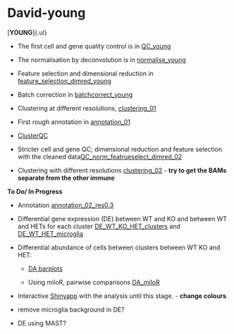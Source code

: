 # David-young

[**YOUNG**]{.ul}

-   The first cell and gene quality control is in [QC_young](src/QC_01_young_jpriller)

-   The normalisation by deconvolution is in [normalise_young](src/normalise_01_young_jpriller)

-   Feature selection and dimensional reduction in [feature_selection_dimred_young](src/feature_selection_dimred_01_young_jpriller)

-   Batch correction in [batchcorrect_young](src/batchcorrect_young_jpriller)

-   Clustering at different resolutions, [clustering_01](src/clustering_01_young_jpriller)

-  First rough annotation in [annotation_01](src/annotation_01_young_jpriller) 

- [ClusterQC](src/cluster_QC_01_young_jpriller) 

-  Stricter cell and gene QC; dimensional reduction and feature selection with the cleaned data[QC_norm_featrueselect_dimred_02](src/QC_norm_featureselect_dimred_02)

-  Clustering with different resolutions [clustering_02](src/clustering_02_young_jpriller_stop) - **try to get the BAMs separate from the other immune**

**To Do/ In Progress**

-  Annotation [annotation_02_res0.3](src/annotation_02_young_jpriller_stop)

-  Differential gene expression (DE) between WT and KO and between WT and HETs for each cluster [DE_WT_KO_HET_clusters](src/DE_WT_KO_HET_clusters_young_jpriller_stop) and [DE_WT_HET_microglia](src/DE_WT_HET_microglia_edgeR_stop)

-   Differential abundance of cells between clusters between WT KO and HET:

    -   [DA barplots](src/DA_barplots_young_jpriller_stop)


    -   Using miloR, pairwise comparisons [DA_miloR](src/DA_miloR_young_jpriller_stop)
 

 -   Interactive [Shinyapp](https://annawilliams.shinyapps.io/shinyApp_jpriller) with the analysis until this stage. - **change colours**
 
- remove microglia background in DE?

-  DE using MAST? 

